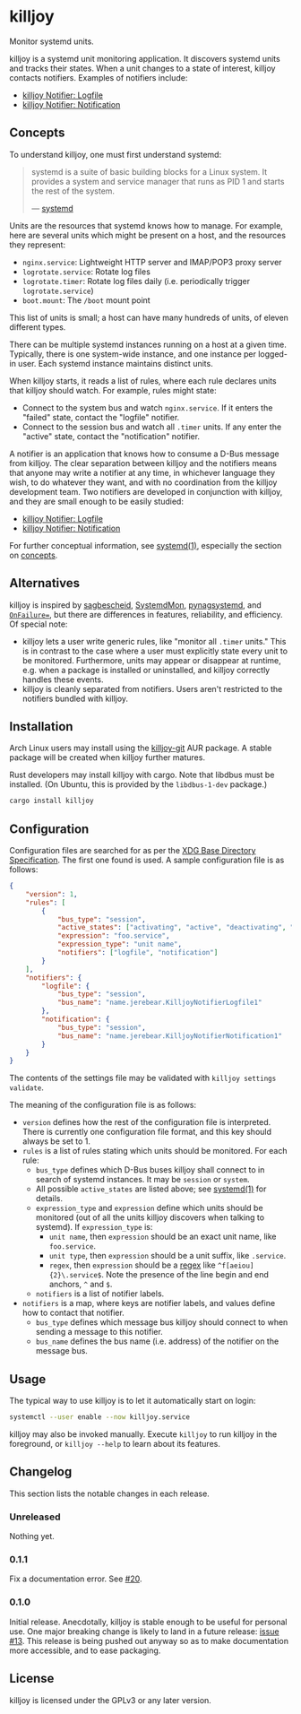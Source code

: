 killjoy
=======

Monitor systemd units.

killjoy is a systemd unit monitoring application. It discovers systemd units and
tracks their states. When a unit changes to a state of interest, killjoy
contacts notifiers. Examples of notifiers include:

* [killjoy Notifier:
  Logfile](https://github.com/Ichimonji10/killjoy-notifier-logfile)
* [killjoy Notifier:
  Notification](https://github.com/Ichimonji10/killjoy-notifier-notification)

Concepts
--------

To understand killjoy, one must first understand systemd:

> systemd is a suite of basic building blocks for a Linux system. It provides a
> system and service manager that runs as PID 1 and starts the rest of the
> system.
>
> — [systemd](https://freedesktop.org/wiki/Software/systemd/)

Units are the resources that systemd knows how to manage. For example, here are
several units which might be present on a host, and the resources they
represent:

* `nginx.service`: Lightweight HTTP server and IMAP/POP3 proxy server
* `logrotate.service`: Rotate log files
* `logrotate.timer`: Rotate log files daily (i.e. periodically trigger
  `logrotate.service`)
* `boot.mount`: The `/boot` mount point

This list of units is small; a host can have many hundreds of units, of eleven
different types.

There can be multiple systemd instances running on a host at a given time.
Typically, there is one system-wide instance, and one instance per logged-in
user. Each systemd instance maintains distinct units.

When killjoy starts, it reads a list of rules, where each rule declares units
that killjoy should watch. For example, rules might state:

* Connect to the system bus and watch `nginx.service`. If it enters the "failed"
  state, contact the "logfile" notifier.
* Connect to the session bus and watch all `.timer` units. If any enter the
  "active" state, contact the "notification" notifier.

A notifier is an application that knows how to consume a D-Bus message from
killjoy. The clear separation between killjoy and the notifiers means that
anyone may write a notifier at any time, in whichever language they wish, to do
whatever they want, and with no coordination from the killjoy development team.
Two notifiers are developed in conjunction with killjoy, and they are small
enough to be easily studied:

* [killjoy Notifier: Logfile](https://github.com/Ichimonji10/killjoy-notifier-logfile)
* [killjoy Notifier: Notification](https://github.com/Ichimonji10/killjoy-notifier-notification)

For further conceptual information, see
[systemd(1)](https://www.freedesktop.org/software/systemd/man/systemd.html),
especially the section on
[concepts](https://www.freedesktop.org/software/systemd/man/systemd.html#Concepts).

Alternatives
------------

killjoy is inspired by
[sagbescheid](https://sagbescheid.readthedocs.io/en/latest/),
[SystemdMon](https://github.com/joonty/systemd_mon),
[pynagsystemd](https://github.com/kbytesys/pynagsystemd), and
[`OnFailure=`](https://www.freedesktop.org/software/systemd/man/systemd.unit.html),
but there are differences in features, reliability, and efficiency. Of special
note:

* killjoy lets a user write generic rules, like "monitor all `.timer` units."
  This is in contrast to the case where a user must explicitly state every unit
  to be monitored. Furthermore, units may appear or disappear at runtime, e.g.
  when a package is installed or uninstalled, and killjoy correctly handles
  these events.
* killjoy is cleanly separated from notifiers. Users aren't restricted to the
  notifiers bundled with killjoy.

Installation
------------

Arch Linux users may install using the
[killjoy-git](https://aur.archlinux.org/packages/killjoy-git/) AUR package. A
stable package will be created when killjoy further matures.

Rust developers may install killjoy with cargo. Note that libdbus must be
installed. (On Ubuntu, this is provided by the `libdbus-1-dev` package.)

```bash
cargo install killjoy
```

Configuration
-------------

Configuration files are searched for as per the [XDG Base Directory
Specification](https://specifications.freedesktop.org/basedir-spec/basedir-spec-latest.html).
The first one found is used. A sample configuration file is as follows:

```json
{
    "version": 1,
    "rules": [
        {
            "bus_type": "session",
            "active_states": ["activating", "active", "deactivating", "inactive", "failed"],
            "expression": "foo.service",
            "expression_type": "unit name",
            "notifiers": ["logfile", "notification"]
        }
    ],
    "notifiers": {
        "logfile": {
            "bus_type": "session",
            "bus_name": "name.jerebear.KilljoyNotifierLogfile1"
        },
        "notification": {
            "bus_type": "session",
            "bus_name": "name.jerebear.KilljoyNotifierNotification1"
        }
    }
}
```

The contents of the settings file may be validated with `killjoy settings
validate`.

The meaning of the configuration file is as follows:

*    `version` defines how the rest of the configuration file is interpreted.
     There is currently one configuration file format, and this key should
     always be set to 1.
*    `rules` is a list of rules stating which units should be monitored. For
     each rule:
     *   `bus_type` defines which D-Bus buses killjoy shall connect to in search
         of systemd instances. It may be `session` or `system`.
     *   All possible `active_states` are listed above; see
         [systemd(1)](https://www.freedesktop.org/software/systemd/man/systemd.html)
         for details.
     *   `expression_type` and `expression` define which units should be
         monitored (out of all the units killjoy discovers when talking to
         systemd). If `expression_type` is:
         *   `unit name`, then `expression` should be an exact unit name, like
             `foo.service`.
         *   `unit type`, then `expression` should be a unit suffix, like
             `.service`.
         *   `regex`, then `expression` should be a [regex](https://docs.rs/crate/regex/) like
             `^f[aeiou]{2}\.service$`. Note the presence of the line begin and
             end anchors, `^` and `$`.
     *   `notifiers` is a list of notifier labels.
*    `notifiers` is a map, where keys are notifier labels, and values define how
     to contact that notifier.
     *   `bus_type` defines which message bus killjoy should connect to when
         sending a message to this notifier.
     *   `bus_name` defines the bus name (i.e. address) of the notifier on the
         message bus.

Usage
-----

The typical way to use killjoy is to let it automatically start on login:

```bash
systemctl --user enable --now killjoy.service
```

killjoy may also be invoked manually. Execute `killjoy` to run killjoy in the
foreground, or `killjoy --help` to learn about its features.

Changelog
---------

This section lists the notable changes in each release.

### Unreleased

Nothing yet.

### 0.1.1

Fix a documentation error. See
[#20](https://github.com/Ichimonji10/killjoy/issues/20).

### 0.1.0

Initial release. Anecdotally, killjoy is stable enough to be useful for personal
use. One major breaking change is likely to land in a future release: [issue
 #13](https://github.com/Ichimonji10/killjoy/issues/13). This release is being
pushed out anyway so as to make documentation more accessible, and to ease
packaging.

License
-------

killjoy is licensed under the GPLv3 or any later version.
